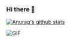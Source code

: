 ### Hi there 👋

<!--
**Beeta/Beeta** is a ✨ _special_ ✨ repository because its `README.md` (this file) appears on your GitHub profile.

Here are some ideas to get you started:

- 🔭 I’m currently working on ...
- 🌱 I’m currently learning ...
- 👯 I’m looking to collaborate on ...
- 🤔 I’m looking for help with ...
- 💬 Ask me about ...
- 📫 How to reach me: ...
- 😄 Pronouns: ...
- ⚡ Fun fact: ...
-->
[![Anurag's github stats](https://github-readme-stats.vercel.app/api?username=beeta)](https://github.com/anuraghazra/github-readme-stats&theme=dark)

<img align="center" alt="GIF" src="https://media.giphy.com/media/iIqmM5tTjmpOB9mpbn/giphy.gif" />
